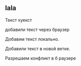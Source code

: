 ## lala

Текст хуекст

добавили текст через браузер

Добавим текст локально.

Добавили текст в новой ветке.

Разрешаем конфликт в б раузере
